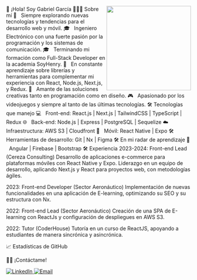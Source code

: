 👋 ¡Hola! Soy Gabriel García
<img align='right' src="https://media.giphy.com/media/M9gbBd9nbDrOTu1Mqx/giphy.gif" width="230">
👨🏻‍💻 Sobre mí
🤔   Siempre explorando nuevas tecnologías y tendencias para el desarrollo web y móvil.
🎓   Ingeniero Electrónico con una fuerte pasión por la programación y los sistemas de comunicación.
🎓   Terminando mi formación como Full-Stack Developer en la academia SoyHenry.
🌱   En constante aprendizaje sobre librerías y herramientas para complementar mi experiencia con React, Node.js, Next.js, y Redux.
🧠   Amante de las soluciones creativas tanto en programación como en diseño.
🎮   Apasionado por los videojuegos y siempre al tanto de las últimas tecnologías.
🛠 Tecnologías que manejo
💻   Front-end: React.js | Next.js | TailwindCSS | TypeScript | Redux
🌐   Back-end: Node.js | Express | PostgreSQL | Sequelize
☁️   Infraestructura: AWS S3 | Cloudfront
📱   Móvil: React Native | Expo
🛠   Herramientas de desarrollo: Git | Nx | Figma
🛠 En mi radar de aprendizaje
🔧   Angular | Firebase | Bootstrap
🛠 Experiencia
2023-2024: Front-end Lead (Cereza Consulting)
Desarrollo de aplicaciones e-commerce para plataformas móviles con React Native y Expo. Liderazgo en un equipo de desarrollo, aplicando Next.js y React para proyectos web, con metodologías ágiles.

2023: Front-end Developer (Sector Aeronáutico)
Implementación de nuevas funcionalidades en una aplicación de E-learning, optimizando su SEO y su estructura con Nx.

2022: Front-end Lead (Sector Aeronáutico)
Creación de una SPA de E-learning con ReactJs y configuración de despliegues en AWS S3.

2022: Tutor (CoderHouse)
Tutoría en un curso de ReactJS, apoyando a estudiantes de manera sincrónica y asincrónica.

📈 Estadísticas de GitHub




🤝🏻 ¡Contáctame!
<p> <a href="https://www.linkedin.com/in/gabrielgarcia-full-stack-developer/"> <img alt="LinkedIn" src="https://img.shields.io/badge/LinkedIn-Gabriel%20Garcia-blue?style=flat-square&logo=linkedin"> </a> <a href="mailto:gabrieldev20x@gmail.com"> <img alt="Email" src="https://img.shields.io/badge/Email-gabrieldev20x@gmail.com-blue?style=flat-square&logo=gmail"> </a> </p>


